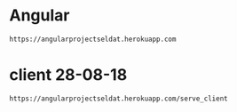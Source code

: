 # Angular
```bash
https://angularprojectseldat.herokuapp.com
```
# client 28-08-18
```bash
https://angularprojectseldat.herokuapp.com/serve_client
```
